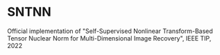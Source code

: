 # SNTNN
Official implementation of "Self-Supervised Nonlinear Transform-Based Tensor Nuclear Norm for Multi-Dimensional Image Recovery", IEEE TIP, 2022
